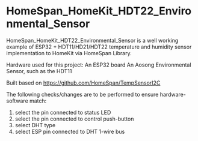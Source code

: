 # HomeSpan_HomeKit_HDT22_Environmental_Sensor
HomeSpan_HomeKit_HDT22_Environmental_Sensor is a well working example of ESP32 + HDT11/HD21/HDT22 temperature and humidity sensor implementation to HomeKit via HomeSpan Library.

Hardware used for this project:
An ESP32 board
An Aosong Environmental Sensor, such as the HDT11

Built based on https://github.com/HomeSpan/TempSensorI2C

The following checks/changes are to be performed to ensure hardware-software match:
1) select the pin connected to status LED
2) select the pin connected to control push-button
3) select DHT type
4) select ESP pin connected to DHT 1-wire bus

